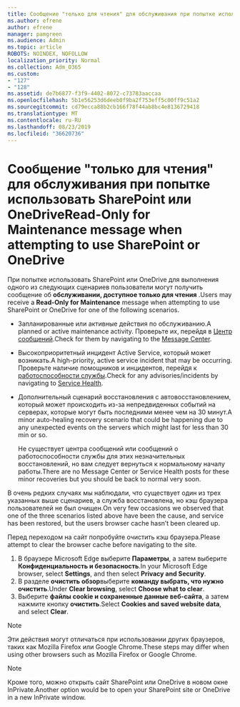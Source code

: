 ```yaml
---
title: Сообщение "только для чтения" для обслуживания при попытке использовать SharePoint или OneDrive
ms.author: efrene
author: efrene
manager: pamgreen
ms.audience: Admin
ms.topic: article
ROBOTS: NOINDEX, NOFOLLOW
localization_priority: Normal
ms.collection: Adm_O365
ms.custom:
- "127"
- "128"
ms.assetid: de7b6877-f3f9-4402-8072-c73783aaccaa
ms.openlocfilehash: 5b1e56253d6deeb0f9ba2f753eff5c00ff9c51a2
ms.sourcegitcommit: cd79ecca88b2cb166f78f44ab8bc4e8136729418
ms.translationtype: MT
ms.contentlocale: ru-RU
ms.lasthandoff: 08/23/2019
ms.locfileid: "36620736"
---
```

# <a name="read-only-for-maintenance-message-when-attempting-to-use-sharepoint-or-onedrive"></a><span data-ttu-id="e383c-102">Сообщение "только для чтения" для обслуживания при попытке использовать SharePoint или OneDrive</span><span class="sxs-lookup"><span data-stu-id="e383c-102">Read-Only for Maintenance message when attempting to use SharePoint or OneDrive</span></span>

<span data-ttu-id="e383c-103">При попытке использовать SharePoint или OneDrive для выполнения одного из следующих сценариев пользователи могут получить сообщение об **обслуживании, доступное только для чтения** .</span><span class="sxs-lookup"><span data-stu-id="e383c-103">Users may receive a **Read-Only for Maintenance** message when attempting to use SharePoint or OneDrive for one of the following scenarios.</span></span> 

-   <span data-ttu-id="e383c-104">Запланированные или активные действия по обслуживанию.</span><span class="sxs-lookup"><span data-stu-id="e383c-104">A planned or active maintenance activity.</span></span>  <span data-ttu-id="e383c-105">Проверьте их, перейдя в [Центр сообщений](https://portal.office.com/adminportal/home#/messagecenter).</span><span class="sxs-lookup"><span data-stu-id="e383c-105">Check for them by navigating to the [Message Center](https://portal.office.com/adminportal/home#/messagecenter).</span></span>
-   <span data-ttu-id="e383c-106">Высокоприоритетный инцидент Active Service, который может возникать.</span><span class="sxs-lookup"><span data-stu-id="e383c-106">A high-priority, active service incident that may be occurring.</span></span> <span data-ttu-id="e383c-107">Проверьте наличие помощников и инцидентов, перейдя к [работоспособности службы](https://portal.office.com/adminportal/home#/servicehealth).</span><span class="sxs-lookup"><span data-stu-id="e383c-107">Check for any advisories/incidents by navigating to [Service Health](https://portal.office.com/adminportal/home#/servicehealth).</span></span>
-   <span data-ttu-id="e383c-108">Дополнительный сценарий восстановления с автовосстановлением, который может происходить из-за непредвиденных событий на серверах, которые могут быть последними менее чем на 30 минут.</span><span class="sxs-lookup"><span data-stu-id="e383c-108">A minor auto-healing recovery scenario that could be happening due to any unexpected events on the servers which might last for less than 30 min or so.</span></span> 
    
    <span data-ttu-id="e383c-109">Не существует центра сообщений или сообщений о работоспособности службы для этих незначительных восстановлений, но вам следует вернуться к нормальному началу работы.</span><span class="sxs-lookup"><span data-stu-id="e383c-109">There are no Message Center or Service Health posts for these minor recoveries but you should be back to normal very soon.</span></span>

<span data-ttu-id="e383c-110">В очень редких случаях мы наблюдали, что существует один из трех указанных выше сценариев, а служба восстановлена, но кэш браузера пользователей не был очищен.</span><span class="sxs-lookup"><span data-stu-id="e383c-110">On very few occasions we observed that one of the three scenarios listed above have been the cause, and service has been restored, but the users browser cache hasn’t been cleared up.</span></span>

<span data-ttu-id="e383c-111">Перед переходом на сайт попробуйте очистить кэш браузера.</span><span class="sxs-lookup"><span data-stu-id="e383c-111">Please attempt to clear the browser cache before navigating to the site.</span></span>

1. <span data-ttu-id="e383c-112">В браузере Microsoft Edge выберите **Параметры**, а затем выберите **Конфиденциальность и безопасность**.</span><span class="sxs-lookup"><span data-stu-id="e383c-112">In your Microsoft Edge browser, select **Settings**, and then select **Privacy and Security**.</span></span>
2. <span data-ttu-id="e383c-113">В разделе **очистить обзор**выберите **команду выбрать, что нужно очистить**.</span><span class="sxs-lookup"><span data-stu-id="e383c-113">Under **Clear browsing**, select **Choose what to clear**.</span></span>
3. <span data-ttu-id="e383c-114">Выберите **файлы cookie и сохраненные данные веб-сайта**, а затем нажмите кнопку **очистить**.</span><span class="sxs-lookup"><span data-stu-id="e383c-114">Select **Cookies and saved website data**, and select **Clear**.</span></span>

>[!Note] 
> <span data-ttu-id="e383c-115">Эти действия могут отличаться при использовании других браузеров, таких как Mozilla Firefox или Google Chrome.</span><span class="sxs-lookup"><span data-stu-id="e383c-115">These steps may differ when using other browsers such as Mozilla Firefox or Google Chrome.</span></span>

>[!Note] 
> <span data-ttu-id="e383c-116">Кроме того, можно открыть сайт SharePoint или OneDrive в новом окне InPrivate.</span><span class="sxs-lookup"><span data-stu-id="e383c-116">Another option would be to open your SharePoint site or OneDrive in a new InPrivate window.</span></span>